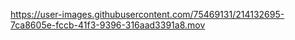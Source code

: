 
https://user-images.githubusercontent.com/75469131/214132695-7ca8605e-fccb-41f3-9396-316aad3391a8.mov

